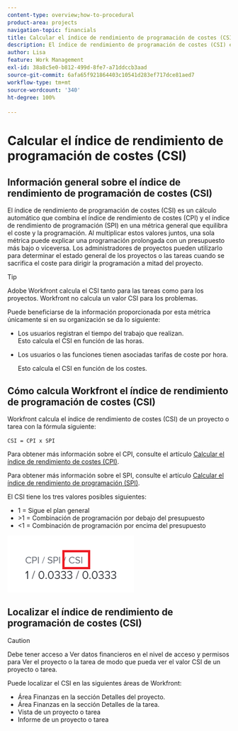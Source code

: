 ```yaml
---
content-type: overview;how-to-procedural
product-area: projects
navigation-topic: financials
title: Calcular el índice de rendimiento de programación de costes (CSI)
description: El índice de rendimiento de programación de costes (CSI) es un cálculo automático que combina el índice de rendimiento de costes (CPI) y el índice de rendimiento de programación (SPI) en una métrica general que equilibra el coste y la programación.
author: Lisa
feature: Work Management
exl-id: 38a8c5e0-b812-499d-8fe7-a71ddccb3aad
source-git-commit: 6afa65f921864403c10541d283ef717dce81aed7
workflow-type: tm+mt
source-wordcount: '340'
ht-degree: 100%

---
```


# Calcular el índice de rendimiento de programación de costes (CSI)

<!--
<p data-mc-conditions="QuicksilverOrClassic.Draft mode">(NOTE: Linked to the product. Do not change link.) </p>
-->

## Información general sobre el índice de rendimiento de programación de costes (CSI)

El índice de rendimiento de programación de costes (CSI) es un cálculo automático que combina el índice de rendimiento de costes (CPI) y el índice de rendimiento de programación (SPI) en una métrica general que equilibra el coste y la programación. Al multiplicar estos valores juntos, una sola métrica puede explicar una programación prolongada con un presupuesto más bajo o viceversa. Los administradores de proyectos pueden utilizarlo para determinar el estado general de los proyectos o las tareas cuando se sacrifica el coste para dirigir la programación a mitad del proyecto.

>[!TIP]
>
>Adobe Workfront calcula el CSI tanto para las tareas como para los proyectos. Workfront no calcula un valor CSI para los problemas.

Puede beneficiarse de la información proporcionada por esta métrica únicamente si en su organización se da lo siguiente:

* Los usuarios registran el tiempo del trabajo que realizan.\
  Esto calcula el CSI en función de las horas.
* Los usuarios o las funciones tienen asociadas tarifas de coste por hora. 

  Esto calcula el CSI en función de los costes.

## Cómo calcula Workfront el índice de rendimiento de programación de costes (CSI)

Workfront calcula el índice de rendimiento de costes (CSI) de un proyecto o tarea con la fórmula siguiente:

`CSI = CPI x SPI`

Para obtener más información sobre el CPI, consulte el artículo [Calcular el índice de rendimiento de costes (CPI)](../../../manage-work/projects/project-finances/calculate-cpi.md).

Para obtener más información sobre el SPI, consulte el artículo [Calcular el índice de rendimiento de programación (SPI)](../../../manage-work/projects/project-finances/calculate-spi.md).

El CSI tiene los tres valores posibles siguientes:

* 1 = Sigue el plan general
* \>1 = Combinación de programación por debajo del presupuesto
* &lt;1 = Combinación de programación por encima del presupuesto

![](assets/csi-highlighted.png)

## Localizar el índice de rendimiento de programación de costes (CSI)

>[!CAUTION]
>
>Debe tener acceso a Ver datos financieros en el nivel de acceso y permisos para Ver el proyecto o la tarea de modo que pueda ver el valor CSI de un proyecto o tarea.

Puede localizar el CSI en las siguientes áreas de Workfront:

* Área Finanzas en la sección Detalles del proyecto.
* Área Finanzas en la sección Detalles de la tarea.
* Vista de un proyecto o tarea
* Informe de un proyecto o tarea
